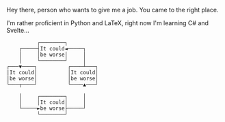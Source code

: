 Hey there, person who wants to give me a job. You came to the right place.

I'm rather proficient in Python and LaTeX, right now I'm learning C# and Svelte…

```
          ┌────────┐
    ┌─────┤It could◄─────┐
    │     │be worse│     │
    │     └────────┘     │
┌───▼────┐          ┌────┴───┐
|It could│          │It could│
│be worse│          │be worse│
└───┬────┘          └────▲───┘

    │     ┌────────┐     │
    │     │It could│     │
    └─────►be worse├─────┘
          └────────┘
```

<!---
Quacken8/Quacken8 is a ✨ special ✨ repository because its `README.md` (this file) appears on your GitHub profile.
You can click the Preview link to take a look at your changes.
--->
